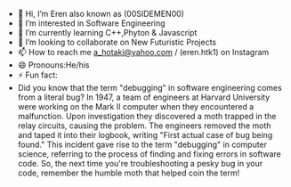 - 👋 Hi, I’m Eren also known as (00SIDEMEN00) 
- 👀 I’m interested in Software Engineering
- 🌱 I’m currently learning C++,Phyton & Javascript
- 💞️ I’m looking to collaborate on New Futuristic Projects
- 📫 How to reach me a_hotaki@yahoo.com / (eren.htk1) on Instagram
- 😄 Pronouns:He/his
- ⚡ Fun fact:
- Did you know that the term "debugging" in software engineering comes from a literal bug?
In 1947, a team of engineers at Harvard University were working on the Mark II computer when they encountered a malfunction. Upon investigation
they discovered a moth trapped in the relay circuits, causing the problem. The engineers removed the moth and taped it into their logbook, writing "First actual case of bug being found."
This incident gave rise to the term "debugging" in computer science, referring to the process of finding and fixing errors in software code.
So, the next time you're troubleshooting a pesky bug in your code, remember the humble moth that helped coin the term!

<!---
00SIDEMEN00/00SIDEMEN00 is a ✨ special ✨ repository because its `README.md` (this file) appears on your GitHub profile.
You can click the Preview link to take a look at your changes.
--->
